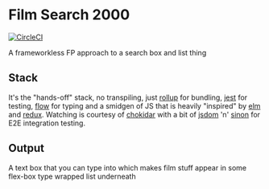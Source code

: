 # Film Search 2000
[![CircleCI](https://circleci.com/gh/craigbilner/fp-film-search.svg?style=svg)](https://circleci.com/gh/craigbilner/fp-film-search)

A frameworkless FP approach to a search box and list thing

## Stack

It's the "hands-off" stack, no transpiling, just [rollup](http://rollupjs.org/) for bundling, [jest](https://facebook.github.io/jest/) for testing, [flow](https://flowtype.org/) for typing and a smidgen of JS that is heavily "inspired" by [elm](http://elm-lang.org/) and [redux](https://github.com/reactjs/redux). Watching is courtesy of [chokidar](https://github.com/kimmobrunfeldt/chokidar-cli) with a bit of [jsdom](https://github.com/tmpvar/jsdom) 'n' [sinon](http://sinonjs.org/) for E2E integration testing.

## Output

A text box that you can type into which makes film stuff appear in some flex-box type wrapped list underneath
